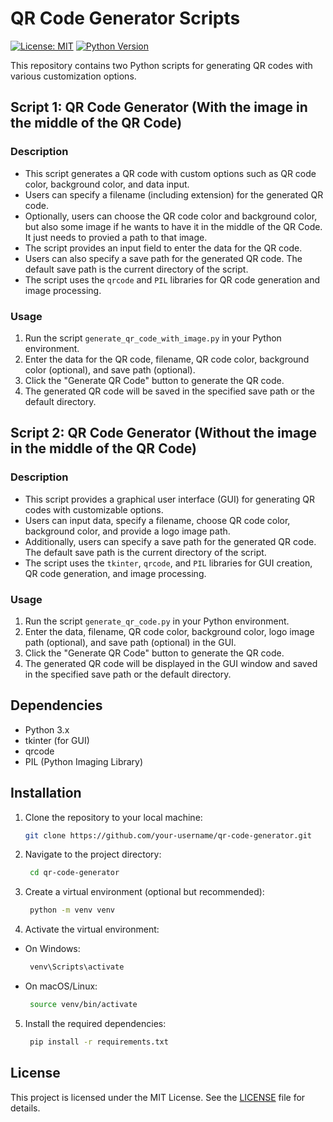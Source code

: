 # QR Code Generator Scripts
[![License: MIT](https://img.shields.io/badge/License-MIT-yellow.svg)](https://opensource.org/licenses/MIT)
[![Python Version](https://img.shields.io/badge/Python-3.9-blue.svg)](https://www.python.org/downloads/release/python-390/)

This repository contains two Python scripts for generating QR codes with various customization options.

## Script 1: QR Code Generator (With the image in the middle of the QR Code)

### Description
- This script generates a QR code with custom options such as QR code color, background color, and data input.
- Users can specify a filename (including extension) for the generated QR code.
- Optionally, users can choose the QR code color and background color, but also some image if he wants to have it in the middle of the QR Code. It just needs to provied a path to that image.
- The script provides an input field to enter the data for the QR code.
- Users can also specify a save path for the generated QR code. The default save path is the current directory of the script.
- The script uses the `qrcode` and `PIL` libraries for QR code generation and image processing.

### Usage
1. Run the script `generate_qr_code_with_image.py` in your Python environment.
2. Enter the data for the QR code, filename, QR code color, background color (optional), and save path (optional).
3. Click the "Generate QR Code" button to generate the QR code.
4. The generated QR code will be saved in the specified save path or the default directory.

## Script 2: QR Code Generator (Without the image in the middle of the QR Code)

### Description
- This script provides a graphical user interface (GUI) for generating QR codes with customizable options.
- Users can input data, specify a filename, choose QR code color, background color, and provide a logo image path.
- Additionally, users can specify a save path for the generated QR code. The default save path is the current directory of the script.
- The script uses the `tkinter`, `qrcode`, and `PIL` libraries for GUI creation, QR code generation, and image processing.

### Usage
1. Run the script `generate_qr_code.py` in your Python environment.
2. Enter the data, filename, QR code color, background color, logo image path (optional), and save path (optional) in the GUI.
3. Click the "Generate QR Code" button to generate the QR code.
4. The generated QR code will be displayed in the GUI window and saved in the specified save path or the default directory.

## Dependencies
- Python 3.x
- tkinter (for GUI)
- qrcode
- PIL (Python Imaging Library)

## Installation
1. Clone the repository to your local machine:
   ```bash
   git clone https://github.com/your-username/qr-code-generator.git
2. Navigate to the project directory:
   ```bash
    cd qr-code-generator
3. Create a virtual environment (optional but recommended):
   ```bash
    python -m venv venv
4. Activate the virtual environment:
- On Windows:
   ```bash
    venv\Scripts\activate
- On macOS/Linux:
   ```bash
    source venv/bin/activate
5. Install the required dependencies:
   ```bash
    pip install -r requirements.txt

## License
This project is licensed under the MIT License. See the [LICENSE](LICENSE.md) file for details.
